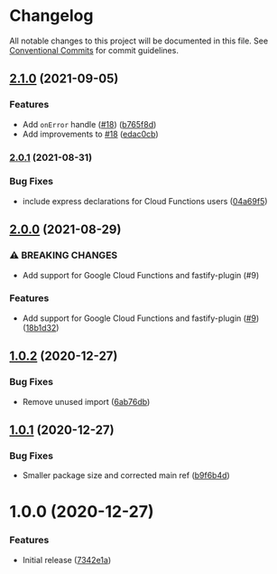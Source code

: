 # Changelog

All notable changes to this project will be documented in this file. See
[Conventional Commits](https://conventionalcommits.org) for commit guidelines.

## [2.1.0](https://www.github.com/cobraz/pubsub-http-handler/compare/v2.0.1...v2.1.0) (2021-09-05)


### Features

* Add `onError` handle ([#18](https://www.github.com/cobraz/pubsub-http-handler/issues/18)) ([b765f8d](https://www.github.com/cobraz/pubsub-http-handler/commit/b765f8ddf5a18daca736185e93600d2a9a7b0bfd))
* Add improvements to [#18](https://www.github.com/cobraz/pubsub-http-handler/issues/18) ([edac0cb](https://www.github.com/cobraz/pubsub-http-handler/commit/edac0cb34b9b6785839ba74c43887fe7861a9d42))

### [2.0.1](https://www.github.com/cobraz/pubsub-http-handler/compare/v2.0.0...v2.0.1) (2021-08-31)


### Bug Fixes

* include express declarations for Cloud Functions users ([04a69f5](https://www.github.com/cobraz/pubsub-http-handler/commit/04a69f56cd52e2da0cdac7b28a02a1867e4c4c9c))

## [2.0.0](https://www.github.com/cobraz/pubsub-http-handler/compare/v1.0.2...v2.0.0) (2021-08-29)


### ⚠ BREAKING CHANGES

* Add support for Google Cloud Functions and fastify-plugin (#9)

### Features

* Add support for Google Cloud Functions and fastify-plugin ([#9](https://www.github.com/cobraz/pubsub-http-handler/issues/9)) ([18b1d32](https://www.github.com/cobraz/pubsub-http-handler/commit/18b1d32906f4973e9b64e04b877faaeecefe4192))

## [1.0.2](https://github.com/cobraz/pubsub-http-handler/compare/v1.0.1...v1.0.2) (2020-12-27)


### Bug Fixes

* Remove unused import ([6ab76db](https://github.com/cobraz/pubsub-http-handler/commit/6ab76db12782b68b69c8495bed112fb663622817))

## [1.0.1](https://github.com/cobraz/pubsub-handler/compare/v1.0.0...v1.0.1) (2020-12-27)


### Bug Fixes

* Smaller package size and corrected main ref ([b9f6b4d](https://github.com/cobraz/pubsub-handler/commit/b9f6b4de365d61b43607fd125cc239368259cedc))

# 1.0.0 (2020-12-27)


### Features

* Initial release ([7342e1a](https://github.com/cobraz/pubsub-handler/commit/7342e1af82aba8a7bc22c5fb5f09556fa4ad68b2))
